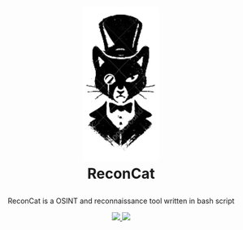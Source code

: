 
<h1 align="center">

  <img src="static/logo-recon.png" alt="ReconCat" width="150px"></a>
  <br>
  ReconCat 
</h1>

<p align="center" dir="auto"> ReconCat is a OSINT and reconnaissance tool written in bash script </p>
<p align="center" dir="auto">
  <a href="https://github.com/secureaxom">
    <img src="https://img.shields.io/github/release/s0md3v/Smap.svg?label=version" style="max-width: 100%;">
  </a>
  <a href="https://github.com/secureaxom">
    <img src="https://img.shields.io/badge/contributions-welcome-brightgreen.svg?style=flat" style="max-width: 100%;">
  </a>
</p>

